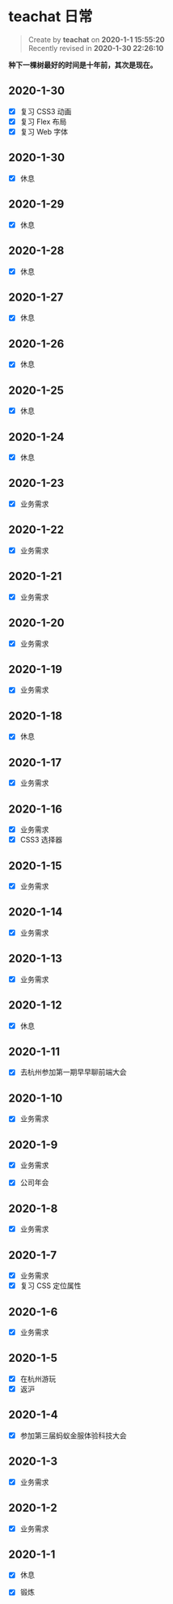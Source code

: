 # teachat 日常

> Create by **teachat** on **2020-1-1 15:55:20**  
> Recently revised in **2020-1-30 22:26:10**

**种下一棵树最好的时间是十年前，其次是现在。**

## 2020-1-30

- [x] 复习 CSS3 动画
- [x] 复习 Flex 布局
- [x] 复习 Web 字体

## 2020-1-30

- [x] 休息

## 2020-1-29

- [x] 休息

## 2020-1-28

- [x] 休息

## 2020-1-27

- [x] 休息

## 2020-1-26

- [x] 休息

## 2020-1-25

- [x] 休息

## 2020-1-24

- [x] 休息

## 2020-1-23

- [x] 业务需求

## 2020-1-22

- [x] 业务需求

## 2020-1-21

- [x] 业务需求

## 2020-1-20

- [x] 业务需求

## 2020-1-19

- [x] 业务需求

## 2020-1-18

- [x] 休息

## 2020-1-17

- [x] 业务需求

## 2020-1-16

- [x] 业务需求
- [x] CSS3 选择器

## 2020-1-15

- [x] 业务需求

## 2020-1-14

- [x] 业务需求

## 2020-1-13

- [x] 业务需求

## 2020-1-12

- [x] 休息

## 2020-1-11

- [x] 去杭州参加第一期早早聊前端大会

## 2020-1-10

- [x] 业务需求

## 2020-1-9

- [x] 业务需求

- [x] 公司年会

## 2020-1-8

- [x] 业务需求

## 2020-1-7

- [x] 业务需求
- [x] 复习 CSS 定位属性

## 2020-1-6

- [x] 业务需求

## 2020-1-5

- [x] 在杭州游玩
- [x] 返沪

## 2020-1-4

- [x] 参加第三届蚂蚁金服体验科技大会

## 2020-1-3

- [x] 业务需求

## 2020-1-2

- [x] 业务需求

## 2020-1-1

- [x] 休息

- [x] 锻炼
